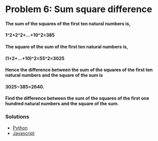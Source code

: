 # Problem 6: Sum square difference

#### The sum of the squares of the first ten natural numbers is,

#### 1^2+2^2+...+10^2=385

#### The square of the sum of the first ten natural numbers is,

#### (1+2+...+10)^2=55^2=3025

#### Hence the difference between the sum of the squares of the first ten natural numbers and the square of the sum is

#### 3025−385=2640.

#### Find the difference between the sum of the squares of the first one hundred natural numbers and the square of the sum.


### Solutions

+ [Python](Problem_6.py)
+ [Javascript](Problem_6.js)